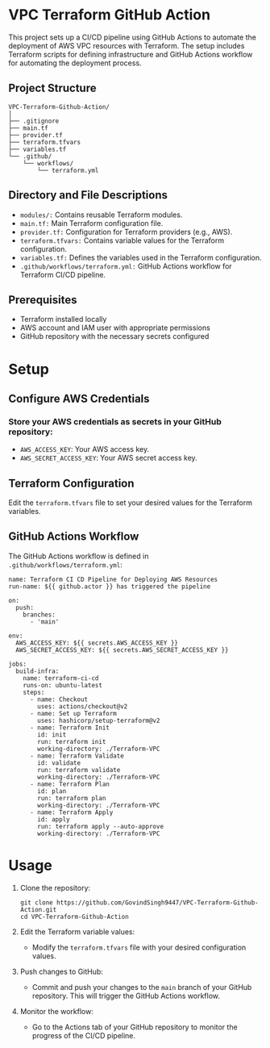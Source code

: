 # VPC Terraform GitHub Action

This project sets up a CI/CD pipeline using GitHub Actions to automate the deployment of AWS VPC resources with Terraform. The setup includes Terraform scripts for defining infrastructure and GitHub Actions workflow for automating the deployment process.

## Project Structure

```plaintext
VPC-Terraform-Github-Action/
│
├── .gitignore
├── main.tf
├── provider.tf
├── terraform.tfvars
├── variables.tf
└── .github/
    └── workflows/
        └── terraform.yml
```

## Directory and File Descriptions
- `modules/:` Contains reusable Terraform modules.
- `main.tf:` Main Terraform configuration file.
- `provider.tf:` Configuration for Terraform providers (e.g., AWS).
- `terraform.tfvars:` Contains variable values for the Terraform configuration.
- `variables.tf:` Defines the variables used in the Terraform configuration.
- `.github/workflows/terraform.yml:` GitHub Actions workflow for Terraform CI/CD pipeline.

## Prerequisites
- Terraform installed locally
- AWS account and IAM user with appropriate permissions
- GitHub repository with the necessary secrets configured

# Setup
## Configure AWS Credentials
### Store your AWS credentials as secrets in your GitHub repository:

- `AWS_ACCESS_KEY`: Your AWS access key.
- `AWS_SECRET_ACCESS_KEY`: Your AWS secret access key.

## Terraform Configuration
Edit the `terraform.tfvars` file to set your desired values for the Terraform variables.

## GitHub Actions Workflow
The GitHub Actions workflow is defined in `.github/workflows/terraform.yml`:

```plaintext
name: Terraform CI CD Pipeline for Deploying AWS Resources
run-name: ${{ github.actor }} has triggered the pipeline

on:
  push:
    branches:
      - 'main'

env:
  AWS_ACCESS_KEY: ${{ secrets.AWS_ACCESS_KEY }}
  AWS_SECRET_ACCESS_KEY: ${{ secrets.AWS_SECRET_ACCESS_KEY }}

jobs:
  build-infra:
    name: terraform-ci-cd
    runs-on: ubuntu-latest
    steps:
      - name: Checkout
        uses: actions/checkout@v2
      - name: Set up Terraform
        uses: hashicorp/setup-terraform@v2
      - name: Terraform Init
        id: init
        run: terraform init
        working-directory: ./Terraform-VPC
      - name: Terraform Validate
        id: validate
        run: terraform validate
        working-directory: ./Terraform-VPC
      - name: Terraform Plan
        id: plan
        run: terraform plan
        working-directory: ./Terraform-VPC
      - name: Terraform Apply
        id: apply
        run: terraform apply --auto-approve
        working-directory: ./Terraform-VPC
````
# Usage

1. Clone the repository:
   ````
   git clone https://github.com/GovindSingh9447/VPC-Terraform-Github-Action.git
   cd VPC-Terraform-Github-Action
   ````

2. Edit the Terraform variable values:
   - Modify the `terraform.tfvars` file with your desired configuration values.

3. Push changes to GitHub:
   - Commit and push your changes to the `main` branch of your GitHub repository. This will trigger the GitHub Actions workflow.

4. Monitor the workflow:
   - Go to the Actions tab of your GitHub repository to monitor the progress of the CI/CD pipeline.      
